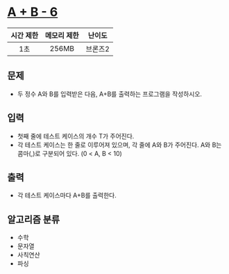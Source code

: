 # [A + B - 6](https://www.acmicpc.net/problem/10953)

|시간 제한|메모리 제한|난이도|
|:-------:|:---------:|:---:|
|1초|256MB|브론즈2|

## 문제
- 두 정수 A와 B를 입력받은 다음, A+B를 출력하는 프로그램을 작성하시오.

## 입력
- 첫째 줄에 테스트 케이스의 개수 T가 주어진다.
- 각 테스트 케이스는 한 줄로 이루어져 있으며, 각 줄에 A와 B가 주어진다. A와 B는 콤마(,)로 구분되어 있다. (0 < A, B < 10)

## 출력
- 각 테스트 케이스마다 A+B를 출력한다.

## 알고리즘 분류
- 수학
- 문자열
- 사칙연산
- 파싱